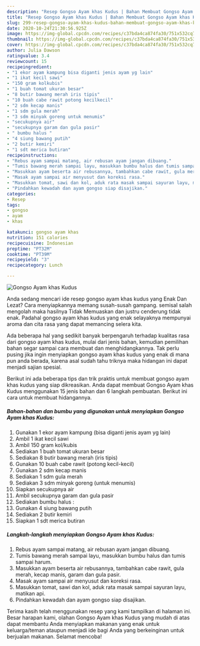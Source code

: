```yaml
---
description: "Resep Gongso Ayam khas Kudus | Bahan Membuat Gongso Ayam khas Kudus Yang Paling Enak"
title: "Resep Gongso Ayam khas Kudus | Bahan Membuat Gongso Ayam khas Kudus Yang Paling Enak"
slug: 299-resep-gongso-ayam-khas-kudus-bahan-membuat-gongso-ayam-khas-kudus-yang-paling-enak
date: 2020-10-24T21:30:56.925Z
image: https://img-global.cpcdn.com/recipes/c37bda4ca874fa30/751x532cq70/gongso-ayam-khas-kudus-foto-resep-utama.jpg
thumbnail: https://img-global.cpcdn.com/recipes/c37bda4ca874fa30/751x532cq70/gongso-ayam-khas-kudus-foto-resep-utama.jpg
cover: https://img-global.cpcdn.com/recipes/c37bda4ca874fa30/751x532cq70/gongso-ayam-khas-kudus-foto-resep-utama.jpg
author: Julia Dawson
ratingvalue: 3.4
reviewcount: 15
recipeingredient:
- "1 ekor ayam kampung bisa diganti jenis ayam yg lain"
- "1 ikat kecil sawi"
- "150 gram kolkubis"
- "1 buah tomat ukuran besar"
- "8 butir bawang merah iris tipis"
- "10 buah cabe rawit potong kecilkecil"
- "2 sdm kecap manis"
- "1 sdm gula merah"
- "3 sdm minyak goreng untuk menumis"
- "secukupnya air"
- "secukupnya garam dan gula pasir"
- " bumbu halus "
- "4 siung bawang putih"
- "2 butir kemiri"
- "1 sdt merica butiran"
recipeinstructions:
- "Rebus ayam sampai matang, air rebusan ayam jangan dibuang."
- "Tumis bawang merah sampai layu, masukkan bumbu halus dan tumis sampai harum."
- "Masukkan ayam beserta air rebusannya, tambahkan cabe rawit, gula merah, kecap manis, garam dan gula pasir."
- "Masak ayam sampai air menyusut dan koreksi rasa."
- "Masukkan tomat, sawi dan kol, aduk rata masak sampai sayuran layu, matikan api."
- "Pindahkan kewadah dan ayam gongso siap disajikan."
categories:
- Resep
tags:
- gongso
- ayam
- khas

katakunci: gongso ayam khas 
nutrition: 151 calories
recipecuisine: Indonesian
preptime: "PT32M"
cooktime: "PT39M"
recipeyield: "3"
recipecategory: Lunch

---
```



![Gongso Ayam khas Kudus](https://img-global.cpcdn.com/recipes/c37bda4ca874fa30/751x532cq70/gongso-ayam-khas-kudus-foto-resep-utama.jpg)

Anda sedang mencari ide resep gongso ayam khas kudus yang Enak Dan Lezat? Cara menyiapkannya memang susah-susah gampang. semisal salah mengolah maka hasilnya Tidak Memuaskan dan justru cenderung tidak enak. Padahal gongso ayam khas kudus yang enak selayaknya mempunyai aroma dan cita rasa yang dapat memancing selera kita.



Ada beberapa hal yang sedikit banyak berpengaruh terhadap kualitas rasa dari gongso ayam khas kudus, mulai dari jenis bahan, kemudian pemilihan bahan segar sampai cara membuat dan menghidangkannya. Tak perlu pusing jika ingin menyiapkan gongso ayam khas kudus yang enak di mana pun anda berada, karena asal sudah tahu triknya maka hidangan ini dapat menjadi sajian spesial.


Berikut ini ada beberapa tips dan trik praktis untuk membuat gongso ayam khas kudus yang siap dikreasikan. Anda dapat membuat Gongso Ayam khas Kudus menggunakan 15 jenis bahan dan 6 langkah pembuatan. Berikut ini cara untuk membuat hidangannya.

<!--inarticleads1-->

##### Bahan-bahan dan bumbu yang digunakan untuk menyiapkan Gongso Ayam khas Kudus:

1. Gunakan 1 ekor ayam kampung (bisa diganti jenis ayam yg lain)
1. Ambil 1 ikat kecil sawi
1. Ambil 150 gram kol/kubis
1. Sediakan 1 buah tomat ukuran besar
1. Sediakan 8 butir bawang merah (iris tipis)
1. Gunakan 10 buah cabe rawit (potong kecil-kecil)
1. Gunakan 2 sdm kecap manis
1. Sediakan 1 sdm gula merah
1. Sediakan 3 sdm minyak goreng (untuk menumis)
1. Siapkan secukupnya air
1. Ambil secukupnya garam dan gula pasir
1. Sediakan  bumbu halus :
1. Gunakan 4 siung bawang putih
1. Sediakan 2 butir kemiri
1. Siapkan 1 sdt merica butiran




<!--inarticleads2-->

##### Langkah-langkah menyiapkan Gongso Ayam khas Kudus:

1. Rebus ayam sampai matang, air rebusan ayam jangan dibuang.
1. Tumis bawang merah sampai layu, masukkan bumbu halus dan tumis sampai harum.
1. Masukkan ayam beserta air rebusannya, tambahkan cabe rawit, gula merah, kecap manis, garam dan gula pasir.
1. Masak ayam sampai air menyusut dan koreksi rasa.
1. Masukkan tomat, sawi dan kol, aduk rata masak sampai sayuran layu, matikan api.
1. Pindahkan kewadah dan ayam gongso siap disajikan.




Terima kasih telah menggunakan resep yang kami tampilkan di halaman ini. Besar harapan kami, olahan Gongso Ayam khas Kudus yang mudah di atas dapat membantu Anda menyiapkan makanan yang enak untuk keluarga/teman ataupun menjadi ide bagi Anda yang berkeinginan untuk berjualan makanan. Selamat mencoba!
